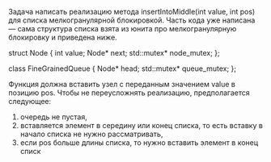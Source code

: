 Задача написать реализацию метода insertIntoMiddle(int value, int pos) для списка мелкогранулярной блокировкой. Часть кода уже написана — сама структура списка взята из юнита про мелкогранулярную блокировку и приведена ниже.

struct Node
{
  int value;
  Node* next;
  std::mutex* node_mutex;
};

class FineGrainedQueue
{
  Node* head;
  std::mutex* queue_mutex;
};

Функция должна вставить узел с переданным значением value в позицию pos. Чтобы не переусложнять реализацию, предполагается следующее:
1. очередь не пустая,
2. вставляется элемент в середину или конец списка, то есть вставку в начало списка не нужно рассматривать,
3. если pos больше длины списка, то нужно вставить элемент в конец списк
